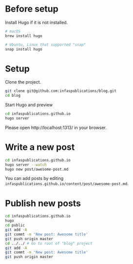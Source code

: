 # Before setup

Install Hugo if it is not installed.

```bash
# macOS
brew install hugo
```

```bash
# Ubuntu, Linux that supported "snap"
snap install hugo
```

# Setup

Clone the project.

```bash
git clone git@github.com:infaspublications/blog.git
cd blog
```

Start Hugo and preview

```bash
cd infaspublications.github.io
hugo server
```

Please open http://localhost:1313/ in your browser.

# Write a new post

```bash
cd infaspublications.github.io
hugo server --watch
hugo new post/awesome-post.md
```

You can add posts by editing `infaspublications.github.io/content/post/awesome-post.md`.

# Publish new posts

```bash
cd infaspublications.github.io
hugo
cd public
git add -A
git commt -m 'New post: Awesome title'
git push origin master
cd ../../ # Go to root of "blog" project
git add -A
git commt -m 'New post: Awesome title'
git push origin master
```
